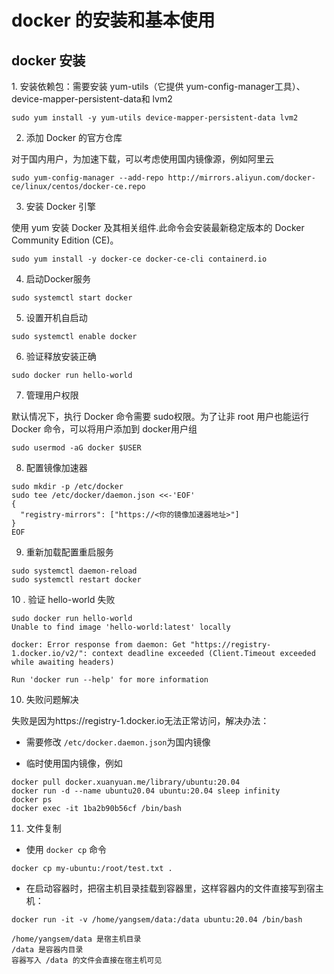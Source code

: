 # docker 的安装和基本使用

## docker 安装

​1. ​安装依赖包​​：需要安装 yum-utils（它提供 yum-config-manager工具）、device-mapper-persistent-data和 lvm2

```
sudo yum install -y yum-utils device-mapper-persistent-data lvm2
```


2. 添加 Docker 的官方仓库

对于国内用户，为加速下载，可以考虑使用国内镜像源，例如阿里云

```
sudo yum-config-manager --add-repo http://mirrors.aliyun.com/docker-ce/linux/centos/docker-ce.repo
```


3. 安装 Docker 引擎​

使用 yum 安装 Docker 及其相关组件.此命令会安装最新稳定版本的 Docker Community Edition (CE)。

```
sudo yum install -y docker-ce docker-ce-cli containerd.io
```

4. 启动Docker服务

```
sudo systemctl start docker
```

5. 设置开机自启动

```
sudo systemctl enable docker
```

6. 验证释放安装正确

```
sudo docker run hello-world
```

7. 管理用户权限

默认情况下，执行 Docker 命令需要 sudo权限。为了让非 root 用户也能运行 Docker 命令，可以将用户添加到 docker用户组

```
sudo usermod -aG docker $USER
```

8. 配置镜像加速器​

```
sudo mkdir -p /etc/docker
sudo tee /etc/docker/daemon.json <<-'EOF'
{
  "registry-mirrors": ["https://<你的镜像加速器地址>"]
}
EOF
```

9. 重新加载配置重启服务

```
sudo systemctl daemon-reload
sudo systemctl restart docker
```

10 . 验证 hello-world 失败

```
sudo docker run hello-world
Unable to find image 'hello-world:latest' locally

docker: Error response from daemon: Get "https://registry-1.docker.io/v2/": context deadline exceeded (Client.Timeout exceeded while awaiting headers)

Run 'docker run --help' for more information
```

10. 失败问题解决

失败是因为https://registry-1.docker.io无法正常访问，解决办法：

- 需要修改 `/etc/docker.daemon.json`为国内镜像

- 临时使用国内镜像，例如
```
docker pull docker.xuanyuan.me/library/ubuntu:20.04
docker run -d --name ubuntu20.04 ubuntu:20.04 sleep infinity
docker ps
docker exec -it 1ba2b90b56cf /bin/bash
```

11. 文件复制

- 使用 `docker cp` 命令
```
docker cp my-ubuntu:/root/test.txt .
```

- 在启动容器时，把宿主机目录挂载到容器里，这样容器内的文件直接写到宿主机：
```
docker run -it -v /home/yangsem/data:/data ubuntu:20.04 /bin/bash

/home/yangsem/data 是宿主机目录
/data 是容器内目录
容器写入 /data 的文件会直接在宿主机可见
```
